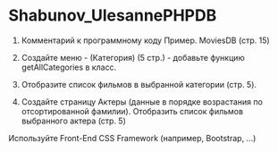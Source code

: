 # Shabunov_UlesannePHPDB
1. Комментарий к программному коду Пример. MoviesDB (стр. 15)

2. Создайте меню - (Категория) (5 стр.) - добавьте функцию getAllCategories в класс.

3. Отобразите список фильмов в выбранной категории (стр. 5).

4. Создайте страницу Актеры (данные в порядке возрастания по отсортированной фамилии). Отобразить список фильмов выбранного актера (стр. 5)

Используйте Front-End CSS Framework (например, Bootstrap, ...)